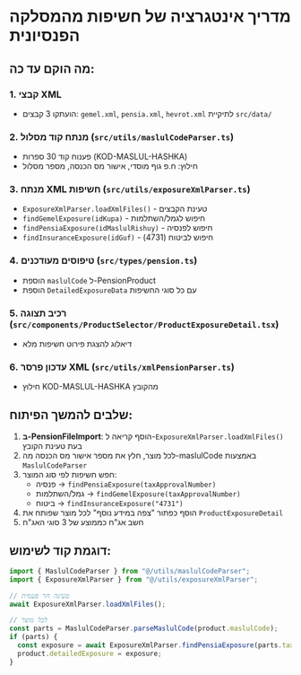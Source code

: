 # מדריך אינטגרציה של חשיפות מהמסלקה הפנסיונית

## מה הוקם עד כה:

### 1. קבצי XML
- הועתקו 3 קבצים: `gemel.xml`, `pensia.xml`, `hevrot.xml` לתיקיית `src/data/`

### 2. מנתח קוד מסלול (`src/utils/maslulCodeParser.ts`)
- פענוח קוד 30 ספרות (KOD-MASLUL-HASHKA)
- חילוץ: ח.פ גוף מוסדי, אישור מס הכנסה, מספר מסלול

### 3. מנתח XML חשיפות (`src/utils/exposureXmlParser.ts`)
- `ExposureXmlParser.loadXmlFiles()` - טעינת הקבצים
- `findGemelExposure(idKupa)` - חיפוש לגמל/השתלמות
- `findPensiaExposure(idMaslulRishuy)` - חיפוש לפנסיה
- `findInsuranceExposure(idGuf)` - חיפוש לביטוח (4731)

### 4. טיפוסים מעודכנים (`src/types/pension.ts`)
- הוספת `maslulCode` ל-PensionProduct
- הוספת `DetailedExposureData` עם כל סוגי החשיפות

### 5. רכיב תצוגה (`src/components/ProductSelector/ProductExposureDetail.tsx`)
- דיאלוג להצגת פירוט חשיפות מלא

### 6. עדכון פרסר XML (`src/utils/xmlPensionParser.ts`)
- חילוץ KOD-MASLUL-HASHKA מהקובץ

## שלבים להמשך הפיתוח:

1. **ב-PensionFileImport**: הוסף קריאה ל-`ExposureXmlParser.loadXmlFiles()` בעת טעינת הקובץ
2. לכל מוצר, חלץ את מספר אישור מס הכנסה מה-maslulCode באמצעות `MaslulCodeParser`
3. חפש חשיפות לפי סוג המוצר:
   - פנסיה → `findPensiaExposure(taxApprovalNumber)`
   - גמל/השתלמות → `findGemelExposure(taxApprovalNumber)`
   - ביטוח → `findInsuranceExposure("4731")`
4. הוסף כפתור "צפה במידע נוסף" לכל מוצר שפותח את `ProductExposureDetail`
5. חשב אג"ח כממוצע של 3 סוגי האג"ח

## דוגמת קוד לשימוש:

```typescript
import { MaslulCodeParser } from "@/utils/maslulCodeParser";
import { ExposureXmlParser } from "@/utils/exposureXmlParser";

// טעינה חד פעמית
await ExposureXmlParser.loadXmlFiles();

// לכל מוצר
const parts = MaslulCodeParser.parseMaslulCode(product.maslulCode);
if (parts) {
  const exposure = await ExposureXmlParser.findPensiaExposure(parts.taxApprovalNumber);
  product.detailedExposure = exposure;
}
```
